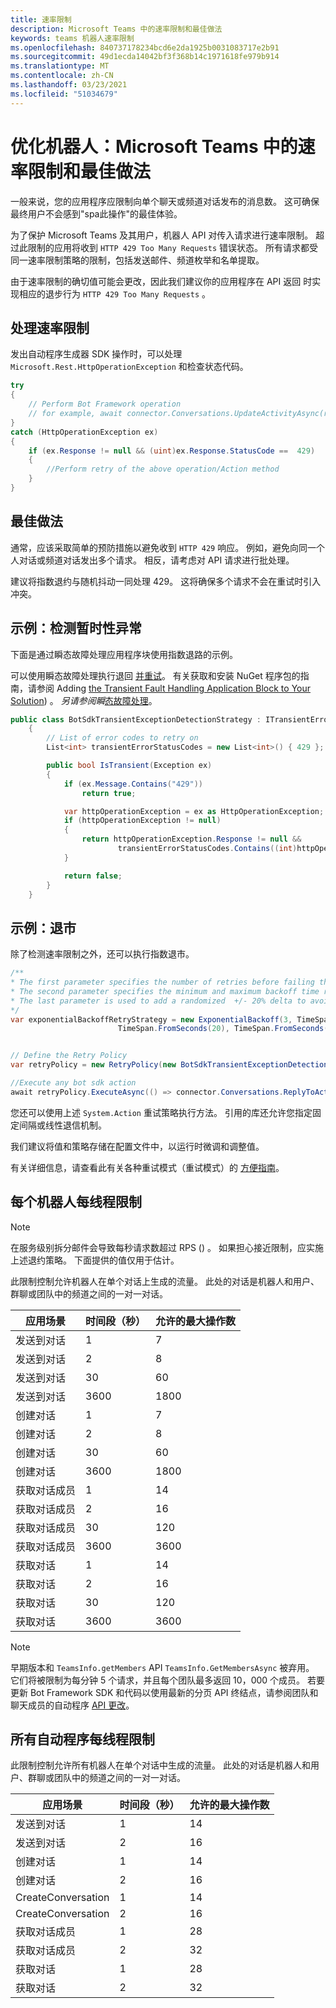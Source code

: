 ```yaml
---
title: 速率限制
description: Microsoft Teams 中的速率限制和最佳做法
keywords: teams 机器人速率限制
ms.openlocfilehash: 840737178234bcd6e2da1925b0031083717e2b91
ms.sourcegitcommit: 49d1ecda14042bf3f368b14c1971618fe979b914
ms.translationtype: MT
ms.contentlocale: zh-CN
ms.lasthandoff: 03/23/2021
ms.locfileid: "51034679"
---
```

# <a name="optimize-your-bot-rate-limiting-and-best-practices-in-microsoft-teams"></a>优化机器人：Microsoft Teams 中的速率限制和最佳做法

一般来说，您的应用程序应限制向单个聊天或频道对话发布的消息数。 这可确保最终用户不会感到"spa此操作"的最佳体验。

为了保护 Microsoft Teams 及其用户，机器人 API 对传入请求进行速率限制。 超过此限制的应用将收到 `HTTP 429 Too Many Requests` 错误状态。 所有请求都受同一速率限制策略的限制，包括发送邮件、频道枚举和名单提取。

由于速率限制的确切值可能会更改，因此我们建议你的应用程序在 API 返回 时实现相应的退步行为 `HTTP 429 Too Many Requests` 。

## <a name="handling-rate-limits"></a>处理速率限制

发出自动程序生成器 SDK 操作时，可以处理 `Microsoft.Rest.HttpOperationException` 和检查状态代码。

```csharp
try
{
    // Perform Bot Framework operation
    // for example, await connector.Conversations.UpdateActivityAsync(reply);
}
catch (HttpOperationException ex)
{
    if (ex.Response != null && (uint)ex.Response.StatusCode ==  429)
    {
        //Perform retry of the above operation/Action method
    }
}
```

## <a name="best-practices"></a>最佳做法

通常，应该采取简单的预防措施以避免收到 `HTTP 429` 响应。 例如，避免向同一个人对话或频道对话发出多个请求。 相反，请考虑对 API 请求进行批处理。

建议将指数退约与随机抖动一同处理 429。 这将确保多个请求不会在重试时引入冲突。

## <a name="example-detecting-transient-exceptions"></a>示例：检测暂时性异常

下面是通过瞬态故障处理应用程序块使用指数退路的示例。

可以使用瞬态故障处理执行退回 [并重试](/previous-versions/msp-n-p/hh675232%28v%3dpandp.10%29)。 有关获取和安装 NuGet 程序包的指南，请参阅 Adding [the Transient Fault Handling Application Block to Your Solution](/previous-versions/msp-n-p/dn440719(v=pandp.60)?redirectedfrom=MSDN)) 。 *另请参阅瞬*[态故障处理](/azure/architecture/best-practices/transient-faults)。

```csharp
public class BotSdkTransientExceptionDetectionStrategy : ITransientErrorDetectionStrategy
    {
        // List of error codes to retry on
        List<int> transientErrorStatusCodes = new List<int>() { 429 };

        public bool IsTransient(Exception ex)
        {
            if (ex.Message.Contains("429"))
                return true;

            var httpOperationException = ex as HttpOperationException;
            if (httpOperationException != null)
            {
                return httpOperationException.Response != null &&
                        transientErrorStatusCodes.Contains((int)httpOperationException.Response.StatusCode);
            }

            return false;
        }
    }
```

## <a name="example-backoff"></a>示例：退市

除了检测速率限制之外，还可以执行指数退市。

```csharp
/**
* The first parameter specifies the number of retries before failing the operation.
* The second parameter specifies the minimum and maximum backoff time respectively.
* The last parameter is used to add a randomized  +/- 20% delta to avoid numerous clients retrying simultaneously.
*/
var exponentialBackoffRetryStrategy = new ExponentialBackoff(3, TimeSpan.FromSeconds(2),
                        TimeSpan.FromSeconds(20), TimeSpan.FromSeconds(1));


// Define the Retry Policy
var retryPolicy = new RetryPolicy(new BotSdkTransientExceptionDetectionStrategy(), exponentialBackoffRetryStrategy);

//Execute any bot sdk action
await retryPolicy.ExecuteAsync(() => connector.Conversations.ReplyToActivityAsync( (Activity)reply) ).ConfigureAwait(false);
```

您还可以使用上述 `System.Action` 重试策略执行方法。 引用的库还允许您指定固定间隔或线性退信机制。

我们建议将值和策略存储在配置文件中，以运行时微调和调整值。

有关详细信息，请查看此有关各种重试模式（重试模式）的 [方便指南](/azure/architecture/patterns/retry)。

## <a name="per-bot-per-thread-limit"></a>每个机器人每线程限制

>[!NOTE]
>在服务级别拆分邮件会导致每秒请求数超过 RPS () 。 如果担心接近限制，应实施上述退约策略。 下面提供的值仅用于估计。

此限制控制允许机器人在单个对话上生成的流量。 此处的对话是机器人和用户、群聊或团队中的频道之间的一对一对话。

| **应用场景** | **时间段（秒）** | **允许的最大操作数** |
| --- | --- | --- |
| 发送到对话 | 1 | 7  |
| 发送到对话 | 2 | 8  |
| 发送到对话 | 30 | 60 |
| 发送到对话 | 3600 | 1800 |
| 创建对话 | 1 | 7  |
| 创建对话 | 2 | 8  |
| 创建对话 | 30 | 60 |
| 创建对话 | 3600 | 1800 |
| 获取对话成员| 1 | 14  |
| 获取对话成员| 2 | 16  |
| 获取对话成员| 30 | 120 |
| 获取对话成员| 3600 | 3600 |
| 获取对话 | 1 | 14  |
| 获取对话 | 2 | 16  |
| 获取对话 | 30 | 120 |
| 获取对话 | 3600 | 3600 |

>[!NOTE]
> 早期版本和 `TeamsInfo.getMembers` API `TeamsInfo.GetMembersAsync` 被弃用。 它们将被限制为每分钟 5 个请求，并且每个团队最多返回 10，000 个成员。 若要更新 Bot Framework SDK 和代码以使用最新的分页 API 终结点，请参阅团队和聊天成员的自动程序 [API 更改](../../resources/team-chat-member-api-changes.md)。

## <a name="per-thread-limit-for-all-bots"></a>所有自动程序每线程限制

此限制控制允许所有机器人在单个对话中生成的流量。 此处的对话是机器人和用户、群聊或团队中的频道之间的一对一对话。

| **应用场景** | **时间段（秒）** | **允许的最大操作数** |
| --- | --- | --- |
| 发送到对话 | 1 | 14  |
| 发送到对话 | 2 | 16  |
| 创建对话 | 1 | 14  |
| 创建对话 | 2 | 16  |
| CreateConversation| 1 | 14  |
| CreateConversation| 2 | 16  |
| 获取对话成员| 1 | 28 |
| 获取对话成员| 2 | 32 |
| 获取对话 | 1 | 28 |
| 获取对话 | 2 | 32 |
